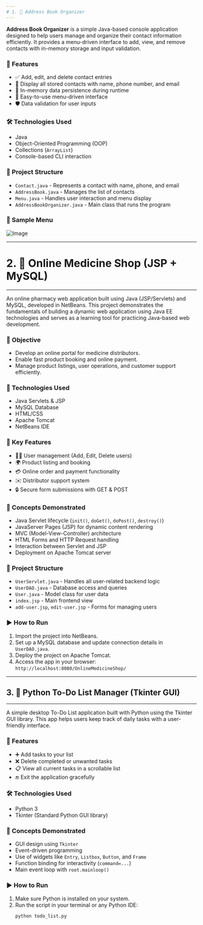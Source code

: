 ```yaml
---
# 1. 📒 Address Book Organizer
---
```

**Address Book Organizer** is a simple Java-based console application designed to help users manage and organize their contact information efficiently. It provides a menu-driven interface to add, view, and remove contacts with in-memory storage and input validation.

### 🔑 Features

- ✅ Add, edit, and delete contact entries
- 📜 Display all stored contacts with name, phone number, and email
- 💾 In-memory data persistence during runtime
- 🧭 Easy-to-use menu-driven interface
- 🛡️ Data validation for user inputs

### 🛠️ Technologies Used

- Java
- Object-Oriented Programming (OOP)
- Collections (`ArrayList`)
- Console-based CLI interaction

### 📁 Project Structure

- `Contact.java` - Represents a contact with name, phone, and email
- `AddressBook.java` - Manages the list of contacts
- `Menu.java` - Handles user interaction and menu display
- `AddressBookOrganizer.java` - Main class that runs the program

### 🧪 Sample Menu

![Image](https://github.com/user-attachments/assets/56e96b0d-2bb3-497b-a6b3-5c964f3b49de)

---

# 2. 💊 Online Medicine Shop (JSP + MySQL)
---
An online pharmacy web application built using Java (JSP/Servlets) and MySQL, developed in NetBeans. This project demonstrates the fundamentals of building a dynamic web application using Java EE technologies and serves as a learning tool for practicing Java-based web development.

### 🎯 Objective

- Develop an online portal for medicine distributors.
- Enable fast product booking and online payment.
- Manage product listings, user operations, and customer support efficiently.

### 🔧 Technologies Used

- Java Servlets & JSP
- MySQL Database
- HTML/CSS
- Apache Tomcat
- NetBeans IDE

### 🧩 Key Features

- 🧑‍💼 User management (Add, Edit, Delete users)
- 🌍 Product listing and booking
- 💳 Online order and payment functionality
- ✉️ Distributor support system
- 🔒 Secure form submissions with GET & POST

### 🧠 Concepts Demonstrated

- Java Servlet lifecycle (`init()`, `doGet()`, `doPost()`, `destroy()`)
- JavaServer Pages (JSP) for dynamic content rendering
- MVC (Model-View-Controller) architecture
- HTML Forms and HTTP Request handling
- Interaction between Servlet and JSP
- Deployment on Apache Tomcat server

### 📁 Project Structure

- `UserServlet.java` - Handles all user-related backend logic
- `UserDAO.java` - Database access and queries
- `User.java` - Model class for user data
- `index.jsp` - Main frontend view
- `add-user.jsp`, `edit-user.jsp` - Forms for managing users

### ▶️ How to Run

1. Import the project into NetBeans.
2. Set up a MySQL database and update connection details in `UserDAO.java`.
3. Deploy the project on Apache Tomcat.
4. Access the app in your browser: `http://localhost:8080/OnlineMedicineShop/`

---

## 3. 📝 Python To-Do List Manager (Tkinter GUI)
---

A simple desktop To-Do List application built with Python using the Tkinter GUI library. This app helps users keep track of daily tasks with a user-friendly interface.

### 🔑 Features

- ➕ Add tasks to your list
- ❌ Delete completed or unwanted tasks
- 📋 View all current tasks in a scrollable list
- 🔚 Exit the application gracefully

### 🛠️ Technologies Used

- Python 3
- Tkinter (Standard Python GUI library)

### 🧠 Concepts Demonstrated

- GUI design using `Tkinter`
- Event-driven programming
- Use of widgets like `Entry`, `Listbox`, `Button`, and `Frame`
- Function binding for interactivity (`command=...`)
- Main event loop with `root.mainloop()`

### ▶️ How to Run

1. Make sure Python is installed on your system.
2. Run the script in your terminal or any Python IDE:
   ```bash
   python todo_list.py



